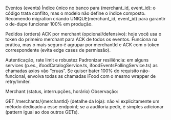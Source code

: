 Eventos (events)
Índice único no banco para (merchant_id, event_id): o código trata conflito, mas o modelo não define o índice composto. Recomendo migration criando UNIQUE(merchant_id, event_id) para garantir o de-dupe funcionar 100% em produção.

Pedidos (orders)
ACK por merchant (opcional/defensivo): hoje você usa o token do primeiro merchant para ACK de todos os eventos. Funciona na prática, mas o mais seguro é agrupar por merchantId e ACK com o token correspondente (evita edge cases de permissão).


Autenticação, rate limit e robustez
Padronizar resiliência: em alguns services (p.ex., ifoodCatalogService.ts, ifoodEventsPollingService.ts) as chamadas axios vão “cruas”. Se quiser bater 100% do requisito não-funcional, envolva todas as chamadas iFood com o mesmo wrapper de retry/limiter.

Merchant (status, interrupções, horário)
Observação:

GET /merchants/{merchantId} (detalhe da loja): não vi explicitamente um método dedicado a esse endpoint; se a auditoria pedir, é simples adicionar (pattern igual ao dos outros GETs).